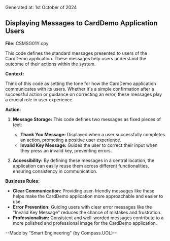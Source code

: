 Generated at: 1st October of 2024

##  Displaying Messages to CardDemo Application Users

**File:**  CSMSG01Y.cpy

This code defines the standard messages presented to users of the CardDemo application.  These messages help users understand the outcome of their actions within the system.

**Context:**

Think of this code as setting the tone for how the CardDemo application communicates with its users.  Whether it's a simple confirmation after a successful action or guidance on correcting an error, these messages play a crucial role in user experience.

**Action:**

1. **Message Storage:** This code defines two messages as fixed pieces of text:
    - **Thank You Message:**  Displayed when a user successfully completes an action, promoting a positive user experience.
    - **Invalid Key Message:** Guides the user to correct their input when they press an invalid key, preventing errors. 

2. **Accessibility:** By defining these messages in a central location, the application can easily reuse them across different functionalities, ensuring consistency in communication. 

**Business Rules:**

* **Clear Communication:**  Providing user-friendly messages like these helps make the CardDemo application more approachable and easier to use.
* **Error Prevention:**  Guiding users with clear error messages like the "Invalid Key Message" reduces the chance of mistakes and frustration.
* **Professionalism:** Consistent and well-worded messages contribute to a more polished and professional image for the CardDemo application.

--Made by "Smart Engineering" (by Compass.UOL)--